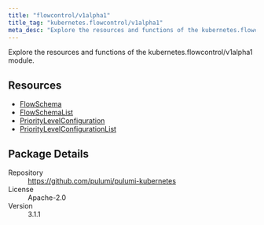 ```yaml
---
title: "flowcontrol/v1alpha1"
title_tag: "kubernetes.flowcontrol/v1alpha1"
meta_desc: "Explore the resources and functions of the kubernetes.flowcontrol/v1alpha1 module."
---
```


<!-- WARNING: this file was generated by Pulumi Docs Generator. -->
<!-- Do not edit by hand unless you're certain you know what you are doing! -->

Explore the resources and functions of the kubernetes.flowcontrol/v1alpha1 module.

<h2 id="resources">Resources</h2>
<ul class="api">
    <li><a href="flowschema" title="FlowSchema"><span class="symbol resource"></span>FlowSchema</a></li>
    <li><a href="flowschemalist" title="FlowSchemaList"><span class="symbol resource"></span>FlowSchemaList</a></li>
    <li><a href="prioritylevelconfiguration" title="PriorityLevelConfiguration"><span class="symbol resource"></span>PriorityLevelConfiguration</a></li>
    <li><a href="prioritylevelconfigurationlist" title="PriorityLevelConfigurationList"><span class="symbol resource"></span>PriorityLevelConfigurationList</a></li>
</ul>

<h2 id="package-details">Package Details</h2>
<dl class="package-details">
	<dt>Repository</dt>
	<dd><a href="https://github.com/pulumi/pulumi-kubernetes">https://github.com/pulumi/pulumi-kubernetes</a></dd>
	<dt>License</dt>
	<dd>Apache-2.0</dd>
	<dt>Version</dt>
	<dd>3.1.1</dd>
</dl>

